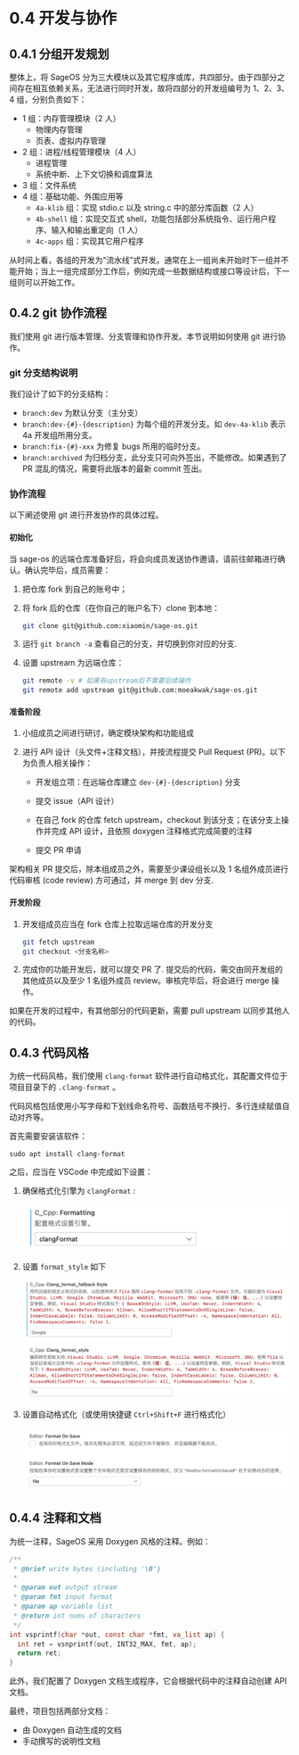 # 0.4 开发与协作

## 0.4.1 分组开发规划

整体上，将 SageOS 分为三大模块以及其它程序或库，共四部分。由于四部分之间存在相互依赖关系，无法进行同时开发，故将四部分的开发组编号为 1、2、3、4 组，分别负责如下：

- 1 组：内存管理模块（2 人）
  - 物理内存管理
  - 页表、虚拟内存管理
- 2 组：进程/线程管理模块（4 人）
  - 进程管理
  - 系统中断、上下文切换和调度算法
- 3 组：文件系统
- 4 组：基础功能、外围应用等
  - `4a-klib` 组：实现 stdio.c 以及 string.c 中的部分库函数（2 人）
  - `4b-shell` 组：实现交互式 shell，功能包括部分系统指令、运行用户程序、输入和输出重定向（1 人）
  - `4c-apps` 组：实现其它用户程序

从时间上看，各组的开发为“流水线”式开发。通常在上一组尚未开始时下一组并不能开始；当上一组完成部分工作后，例如完成一些数据结构或接口等设计后，下一组则可以开始工作。

## 0.4.2 git 协作流程

我们使用 git 进行版本管理、分支管理和协作开发。本节说明如何使用 git 进行协作。

### git 分支结构说明

我们设计了如下的分支结构：

- `branch:dev` 为默认分支（主分支）
- `branch:dev-{#}-{description}` 为每个组的开发分支。如 `dev-4a-klib` 表示 4a 开发组所用分支。
- `branch:fix-{#}-xxx` 为修复 bugs 所用的临时分支。
- `branch:archived` 为归档分支，此分支只可向外签出，不能修改。如果遇到了 PR 混乱的情况，需要将此版本的最新 commit 签出。

### 协作流程

以下阐述使用 git 进行开发协作的具体过程。

#### 初始化

当 sage-os 的远端仓库准备好后，将会向成员发送协作邀请，请前往邮箱进行确认。确认完毕后，成员需要：

1. 把仓库 fork 到自己的账号中；

2. 将 fork 后的仓库（在你自己的账户名下）clone 到本地：

   ```bash
   git clone git@github.com:xiaomin/sage-os.git
   ```

3. 运行 `git branch -a` 查看自己的分支，并切换到你对应的分支.

4. 设置 upstream 为远端仓库：

   ```bash
   git remote -v # 如果有upstream后不需要后续操作
   git remote add upstream git@github.com:moeakwak/sage-os.git
   ```

#### 准备阶段

1. 小组成员之间进行研讨，确定模块架构和功能组成

2. 进行 API 设计（头文件+注释文档），并按流程提交 Pull Request (PR)。以下为负责人相关操作：

   - 开发组立项：在远端仓库建立 `dev-{#}-{description}` 分支

   - 提交 issue（API 设计）

   - 在自己 fork 的仓库 fetch upstream，checkout 到该分支；在该分支上操作并完成 API 设计，且依照 doxygen 注释格式完成简要的注释

   - 提交 PR 申请

架构相关 PR 提交后，除本组成员之外，需要至少课设组长以及 1 名组外成员进行代码审核 (code review) 方可通过，并 merge 到 dev 分支.

#### 开发阶段

1. 开发组成员应当在 fork 仓库上拉取远端仓库的开发分支

   ```bash
   git fetch upstream
   git checkout <分支名称>
   ```

2. 完成你的功能开发后，就可以提交 PR 了. 提交后的代码，需交由同开发组的其他成员以及至少 1 名组外成员 review。审核完毕后，将会进行 merge 操作。

如果在开发的过程中，有其他部分的代码更新，需要 pull upstream 以同步其他人的代码。

## 0.4.3 代码风格

为统一代码风格，我们使用 `clang-format` 软件进行自动格式化，其配置文件位于项目目录下的 `.clang-format` 。

代码风格包括使用小写字母和下划线命名符号、函数括号不换行、多行连续赋值自动对齐等。

首先需要安装该软件：

```shell
sudo apt install clang-format
```

之后，应当在 VSCode 中完成如下设置：

1. 确保格式化引擎为 `clangFormat` :

   ![](./assets/0411.png)

2. 设置 `format_style` 如下

   ![](./assets/0412.png)

3. 设置自动格式化（或使用快捷键 `Ctrl+Shift+F` 进行格式化）

   ![](./assets/0413.png)

## 0.4.4 注释和文档

为统一注释，SageOS 采用 Doxygen 风格的注释。例如：

```c
/**
 * @brief write bytes (including '\0')
 *
 * @param out output stream
 * @param fmt input format
 * @param ap variable list
 * @return int nums of characters
 */
int vsprintf(char *out, const char *fmt, va_list ap) {
  int ret = vsnprintf(out, INT32_MAX, fmt, ap);
  return ret;
}
```

此外，我们配置了 Doxygen 文档生成程序，它会根据代码中的注释自动创建 API 文档。

最终，项目包括两部分文档：

- 由 Doxygen 自动生成的文档
- 手动撰写的说明性文档
